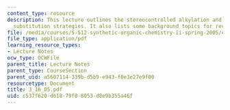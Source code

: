 ```yaml
---
content_type: resource
description: This lecture outlines the stereocontrolled alkylation and related electrophilic
  substitution strategies. It also lists some background topics for review.
file: /media/courses/5-512-synthetic-organic-chemistry-ii-spring-2005/c537f620db1879f08053d8e9b355a46f_3_16_05.pdf
file_type: application/pdf
learning_resource_types:
- Lecture Notes
ocw_type: OCWFile
parent_title: Lecture Notes
parent_type: CourseSection
parent_uid: a5607114-339b-d5b9-e943-f0e3e27e9f00
resourcetype: Document
title: 3_16_05.pdf
uid: c537f620-db18-79f0-8053-d8e9b355a46f
---
```

